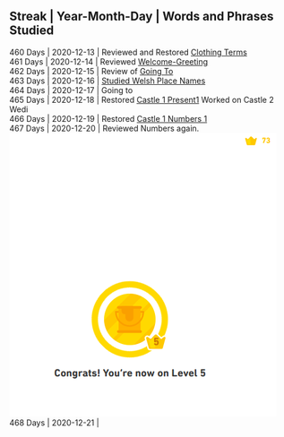 ## Streak | Year-Month-Day | Words and Phrases Studied <br>
460 Days | 2020-12-13 | Reviewed and Restored [Clothing Terms](https://github.com/EO4wellness/T-I-L/blob/main/polyglot/gales/clothing.md)<br>
461 Days | 2020-12-14 | Reviewed [Welcome-Greeting](https://github.com/EO4wellness/T-I-L/blob/main/polyglot/gales/welcome.md) <br>
462 Days | 2020-12-15 | Review of [Going To](https://github.com/EO4wellness/T-I-L/blob/main/polyglot/gales/going-to.md) <br>
463 Days | 2020-12-16 | [Studied Welsh Place Names](https://github.com/EO4wellness/T-I-L/blob/main/polyglot/gales/Castle-2/Places.MD)<br>
464 Days | 2020-12-17 | Going to<br>
465 Days | 2020-12-18 | Restored [Castle 1 Present1](https://github.com/EO4wellness/T-I-L/blob/main/polyglot/gales/Castle-1/Present%201) Worked on Castle 2 Wedi<br>
466 Days | 2020-12-19 | Restored [Castle 1 Numbers 1](https://github.com/EO4wellness/T-I-L/blob/main/polyglot/gales/Castle-1/Numbers-1.md)<br>
467 Days | 2020-12-20 | Reviewed Numbers again. <br>
![Earned Castle 2 Wedi Crown](https://github.com/EO4wellness/T-I-L/blob/main/polyglot/gales/images/2020-12-20-earned-wedi-crown.png)<br>
468 Days | 2020-12-21 | <br>
